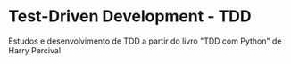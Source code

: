 # Test-Driven Development - TDD

Estudos e desenvolvimento de TDD 
	a partir do livro
		"TDD com Python" de Harry Percival


